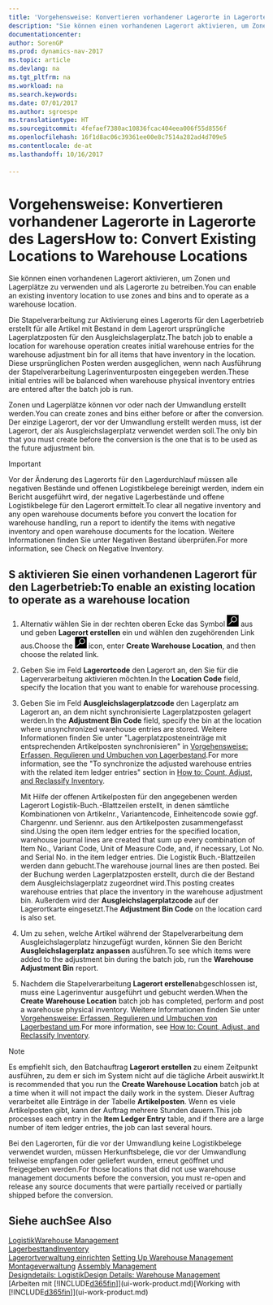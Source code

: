 ```yaml
---
title: 'Vorgehensweise: Konvertieren vorhandener Lagerorte in Lagerorte des Lagers'
description: "Sie können einen vorhandenen Lagerort aktivieren, um Zonen und Lagerplätze zu verwenden und als Lagerorte zu betreiben."
documentationcenter: 
author: SorenGP
ms.prod: dynamics-nav-2017
ms.topic: article
ms.devlang: na
ms.tgt_pltfrm: na
ms.workload: na
ms.search.keywords: 
ms.date: 07/01/2017
ms.author: sgroespe
ms.translationtype: HT
ms.sourcegitcommit: 4fefaef7380ac10836fcac404eea006f55d8556f
ms.openlocfilehash: 16f1d8ac06c39361ee00e8c7514a282ad4d709e5
ms.contentlocale: de-at
ms.lasthandoff: 10/16/2017

---
```

# <a name="how-to-convert-existing-locations-to-warehouse-locations"></a><span data-ttu-id="dba0d-103">Vorgehensweise: Konvertieren vorhandener Lagerorte in Lagerorte des Lagers</span><span class="sxs-lookup"><span data-stu-id="dba0d-103">How to: Convert Existing Locations to Warehouse Locations</span></span>
<span data-ttu-id="dba0d-104">Sie können einen vorhandenen Lagerort aktivieren, um Zonen und Lagerplätze zu verwenden und als Lagerorte zu betreiben.</span><span class="sxs-lookup"><span data-stu-id="dba0d-104">You can enable an existing inventory location to use zones and bins and to operate as a warehouse location.</span></span>  

<span data-ttu-id="dba0d-105">Die Stapelverarbeitung zur Aktivierung eines Lagerorts für den Lagerbetrieb erstellt für alle Artikel mit Bestand in dem Lagerort ursprüngliche Lagerplatzposten für den Ausgleichslagerplatz.</span><span class="sxs-lookup"><span data-stu-id="dba0d-105">The batch job to enable a location for warehouse operation creates initial warehouse entries for the warehouse adjustment bin for all items that have inventory in the location.</span></span> <span data-ttu-id="dba0d-106">Diese ursprünglichen Posten werden ausgeglichen, wenn nach Ausführung der Stapelverarbeitung Lagerinventurposten eingegeben werden.</span><span class="sxs-lookup"><span data-stu-id="dba0d-106">These initial entries will be balanced when warehouse physical inventory entries are entered after the batch job is run.</span></span>  

<span data-ttu-id="dba0d-107">Zonen und Lagerplätze können vor oder nach der Umwandlung erstellt werden.</span><span class="sxs-lookup"><span data-stu-id="dba0d-107">You can create zones and bins either before or after the conversion.</span></span> <span data-ttu-id="dba0d-108">Der einzige Lagerort, der vor der Umwandlung erstellt werden muss, ist der Lagerort, der als Ausgleichslagerplatz verwendet werden soll.</span><span class="sxs-lookup"><span data-stu-id="dba0d-108">The only bin that you must create before the conversion is the one that is to be used as the future adjustment bin.</span></span>  

> [!IMPORTANT]  
>  <span data-ttu-id="dba0d-109">Vor der Änderung des Lagerorts für den Lagerdurchlauf müssen alle negativen Bestände und offenen Logistikbelege bereinigt werden, indem ein Bericht ausgeführt wird, der negative Lagerbestände und offene Logistikbelege für den Lagerort ermittelt.</span><span class="sxs-lookup"><span data-stu-id="dba0d-109">To clear all negative inventory and any open warehouse documents before you convert the location for warehouse handling, run a report to identify the items with negative inventory and open warehouse documents for the location.</span></span> <span data-ttu-id="dba0d-110">Weitere Informationen finden Sie unter Negativen Bestand überprüfen.</span><span class="sxs-lookup"><span data-stu-id="dba0d-110">For more information, see Check on Negative Inventory.</span></span>  

## <a name="to-enable-an-existing-location-to-operate-as-a-warehouse-location"></a><span data-ttu-id="dba0d-111">S aktivieren Sie einen vorhandenen Lagerort für den Lagerbetrieb:</span><span class="sxs-lookup"><span data-stu-id="dba0d-111">To enable an existing location to operate as a warehouse location</span></span>  
1.  <span data-ttu-id="dba0d-112">Alternativ wählen Sie in der rechten oberen Ecke das Symbol ![Nach Seite oder Bericht suchen](media/ui-search/search_small.png "Nach Seite oder Bericht suchen") aus und geben **Lagerort erstellen** ein und wählen den zugehörenden Link aus.</span><span class="sxs-lookup"><span data-stu-id="dba0d-112">Choose the ![Search for Page or Report](media/ui-search/search_small.png "Search for Page or Report icon") icon, enter **Create Warehouse Location**, and then choose the related link.</span></span>  
2.  <span data-ttu-id="dba0d-113">Geben Sie im Feld **Lagerortcode** den Lagerort an, den Sie für die Lagerverarbeitung aktivieren möchten.</span><span class="sxs-lookup"><span data-stu-id="dba0d-113">In the **Location Code** field, specify the location that you want to enable for warehouse processing.</span></span>  
3.  <span data-ttu-id="dba0d-114">Geben Sie im Feld **Ausgleichslagerplatzcode** den Lagerplatz am Lagerort an, an dem nicht synchronisierte Lagerplatzposten gelagert werden.</span><span class="sxs-lookup"><span data-stu-id="dba0d-114">In the **Adjustment Bin Code** field, specify the bin at the location where unsynchronized warehouse entries are stored.</span></span> <span data-ttu-id="dba0d-115">Weitere Informationen finden Sie unter "Lagerplatzposteneinträge mit entsprechenden Artikelposten synchronisieren" in [Vorgehensweise: Erfassen, Regulieren und Umbuchen von Lagerbestand](inventory-how-count-adjust-reclassify.md).</span><span class="sxs-lookup"><span data-stu-id="dba0d-115">For more information, see the "To synchronize the adjusted warehouse entries with the related item ledger entries" section in [How to: Count, Adjust, and Reclassify Inventory](inventory-how-count-adjust-reclassify.md).</span></span>  

    <span data-ttu-id="dba0d-116">Mit Hilfe der offenen Artikelposten für den angegebenen werden Lagerort Logistik-Buch.-Blattzeilen erstellt, in denen sämtliche Kombinationen von Artikelnr., Variantencode, Einheitencode sowie ggf. Chargennr. und Seriennr. aus den Artikelposten zusammengefasst sind.</span><span class="sxs-lookup"><span data-stu-id="dba0d-116">Using the open item ledger entries for the specified location, warehouse journal lines are created that sum up every combination of Item No., Variant Code, Unit of Measure Code, and, if necessary, Lot No. and Serial No. in the item ledger entries.</span></span> <span data-ttu-id="dba0d-117">Die Logistik Buch.-Blattzeilen werden dann gebucht.</span><span class="sxs-lookup"><span data-stu-id="dba0d-117">The warehouse journal lines are then posted.</span></span> <span data-ttu-id="dba0d-118">Bei der Buchung werden Lagerplatzposten erstellt, durch die der Bestand dem Ausgleichslagerplatz zugeordnet wird.</span><span class="sxs-lookup"><span data-stu-id="dba0d-118">This posting creates warehouse entries that place the inventory in the warehouse adjustment bin.</span></span> <span data-ttu-id="dba0d-119">Außerdem wird der **Ausgleichslagerplatzcode** auf der Lagerortkarte eingesetzt.</span><span class="sxs-lookup"><span data-stu-id="dba0d-119">The **Adjustment Bin Code** on the location card is also set.</span></span>  

4.  <span data-ttu-id="dba0d-120">Um zu sehen, welche Artikel während der Stapelverarbeitung dem Ausgleichslagerplatz hinzugefügt wurden, können Sie den Bericht  **Ausgleichslagerplatz anpassen** ausführen.</span><span class="sxs-lookup"><span data-stu-id="dba0d-120">To see which items were added to the adjustment bin during the batch job, run the **Warehouse Adjustment Bin** report.</span></span>  
5.  <span data-ttu-id="dba0d-121">Nachdem die Stapelverarbeitung   **Lagerort erstellen**abgeschlossen ist, muss eine Lagerinventur ausgeführt und gebucht werden.</span><span class="sxs-lookup"><span data-stu-id="dba0d-121">When the **Create Warehouse Location** batch job has completed, perform and post a warehouse physical inventory.</span></span> <span data-ttu-id="dba0d-122">Weitere Informationen finden Sie unter [Vorgehensweise: Erfassen, Regulieren und Umbuchen von Lagerbestand um](inventory-how-count-adjust-reclassify.md).</span><span class="sxs-lookup"><span data-stu-id="dba0d-122">For more information, see [How to: Count, Adjust, and Reclassify Inventory](inventory-how-count-adjust-reclassify.md).</span></span>  

> [!NOTE]  
>  <span data-ttu-id="dba0d-123">Es empfiehlt sich, den Batchauftrag **Lagerort erstellen** zu einem Zeitpunkt ausführen, zu dem er sich im System nicht auf die tägliche Arbeit auswirkt.</span><span class="sxs-lookup"><span data-stu-id="dba0d-123">It is recommended that you run the **Create Warehouse Location** batch job at a time when it will not impact the daily work in the system.</span></span> <span data-ttu-id="dba0d-124">Dieser Auftrag verarbeitet alle Einträge in der Tabelle **Artikelposten**. Wenn es viele Artikelposten gibt, kann der Auftrag mehrere Stunden dauern.</span><span class="sxs-lookup"><span data-stu-id="dba0d-124">This job processes each entry in the **Item Ledger Entry** table, and if there are a large number of item ledger entries, the job can last several hours.</span></span>  

 <span data-ttu-id="dba0d-125">Bei den Lagerorten, für die vor der Umwandlung keine Logistikbelege verwendet wurden, müssen Herkunftsbelege, die vor der Umwandlung teilweise empfangen oder geliefert wurden, erneut geöffnet und freigegeben werden.</span><span class="sxs-lookup"><span data-stu-id="dba0d-125">For those locations that did not use warehouse management documents before the conversion, you must re-open and release any source documents that were partially received or partially shipped before the conversion.</span></span>  

## <a name="see-also"></a><span data-ttu-id="dba0d-126">Siehe auch</span><span class="sxs-lookup"><span data-stu-id="dba0d-126">See Also</span></span>  
[<span data-ttu-id="dba0d-127">Logistik</span><span class="sxs-lookup"><span data-stu-id="dba0d-127">Warehouse Management</span></span>](warehouse-manage-warehouse.md)  
[<span data-ttu-id="dba0d-128">Lagerbesttand</span><span class="sxs-lookup"><span data-stu-id="dba0d-128">Inventory</span></span>](inventory-manage-inventory.md)  
<span data-ttu-id="dba0d-129">[Lagerortverwaltung einrichten](warehouse-setup-warehouse.md)   </span><span class="sxs-lookup"><span data-stu-id="dba0d-129">[Setting Up Warehouse Management](warehouse-setup-warehouse.md)   </span></span>  
<span data-ttu-id="dba0d-130">[Montageverwaltung](assembly-assemble-items.md)  </span><span class="sxs-lookup"><span data-stu-id="dba0d-130">[Assembly Management](assembly-assemble-items.md)  </span></span>  
[<span data-ttu-id="dba0d-131">Designdetails: Logistik</span><span class="sxs-lookup"><span data-stu-id="dba0d-131">Design Details: Warehouse Management</span></span>](design-details-warehouse-management.md)  
<span data-ttu-id="dba0d-132">[Arbeiten mit [!INCLUDE[d365fin](includes/d365fin_md.md)]](ui-work-product.md)</span><span class="sxs-lookup"><span data-stu-id="dba0d-132">[Working with [!INCLUDE[d365fin](includes/d365fin_md.md)]](ui-work-product.md)</span></span>

